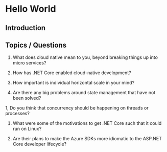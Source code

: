# Hello World

## Introduction

## Topics / Questions

1. What does cloud native mean to you, beyond breaking things up into micro services?

1. How has .NET Core enabled cloud-native development?

1. How important is individual horizontal scale in your mind?

1. Are there any big problems around state management that have not been solved?

1, Do you think that concurrency should be happening on threads or processes?

1. What were some of the motivations to get .NET Core such that it could run on Linux?

1. Are their plans to make the Azure SDKs more idiomatic to the ASP.NET Core developer lifecycle?

